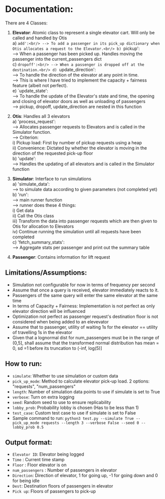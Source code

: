 # Documentation:


There are 4 Classes:

1) **Elevator**: Atomic class to represent a single elevator cart. Will only be called and handled by Otis <br/>
a) `add':<br/>
--> To add a passenger in its pick_up dictionary when Otis allocates a request to the Elevator.<br/>
b) `pickup':<br/>
--> When a passenger has been picked up. Handles moving the passenger into the current_passengers dict<br/>
c) `dropoff':<br/>
--> When a passenger is dropped off at the destination.<br/>
d) `update_direction':<br/>
--> To handle the direction of the elevator at any point in time.<br/>
--> This is where I have tried to implement the capacity + fairness feature (albeit not perfect).<br/>
e) `update_state':<br/>
--> To handle the update of the Elevator's state and time, the opening and closing of elevator doors as well as unloading of passengers<br/>
--> pickup, dropoff, update_direction are nested in this function<br/>

2) **Otis**: Handles all 3 elevators<br/>
a) 'process_request':<br/>
--> Allocates passenger requests to Elevators and is called in the Simulator function.<br/>
--> Criterion:<br/>
i) Pickup load: First by number of pickup requests using a heap<br/>
ii) Convenience: Dictated by whether the elevator is moving in the direction of the requested pick-up floor<br/>
b) 'update':<br/>
--> Handles the updating of all elevators and is called in the Simulator function<br/>

3) **Simulator**: Interface to run simulations<br/>
a) 'simulate_data':<br/>
--> to simulate data according to given parameters (not completed yet)<br/>
b) 'run':<br/>
--> main runner function<br/>
--> runner does these 4 things:<br/>
i) Get data<br/>
ii) Call the Otis class<br/>
iii) Transform the data into passenger requests which are then given to Otis for allocation to Elevators<br/>
iv) Continue running the simulation until all requests have been completed<br/>
c) 'fetch_summary_stats':<br/>
--> Aggregate stats per passenger and print out the summary table<br/>

4) **Passenger**: Contains information for lift request<br/>


## Limitations/Assumptions:
- Simulation not configurable for now in terms of frequency per second
- Assume that once a query is received,  elevator immediately reacts to it.
- Passengers of the same query will enter the same elevator at the same time 
- In terms of Capacity + Fairness: Implementation is not perfect as only elevator direction will be influenced
- Optimization not perfect as passenger request's destination floor is not considered when being added to an elevevator
- Assume that to passenger, utility of waiting 1s for the elevator == utility of travelling 1s in the elevator
- Given that a lognormal dist for num_passengers must be in the range of (0,5], shall assume that the transformed normal distribution has mean = 0, sd =1 before its truncation to (-inf, log(5)] 

## How to run:
- `simulate`: Whether to use simulation or custom data
- `pick_up_mode`: Method to calculate elevator pick-up load. 2 options: "requests", "num_passengers"
- `length`: Number of simulation data points to use if simulate is set to True
- `verbose`: Turn on extra logging
- `seed`: Random seed to use to ensure replicability
- `lobby_prob`: Probability lobby is chosen (Has to be less than 1)
- `test_case`: Custom test case to use if simulate is set to False
- Sample command to run:
`python3 test.py --simulate True --pick_up_mode requests --length 3 --verbose False --seed 0 --lobby_prob 0.5`

## Output format:
- `Elevator ID`: Elevator being logged
- `Time` : Current time stamp
- `Floor` : Floor elevator is on
- `num_passengers` : Number of passengers in elevator
- `Direction`: Direction of elevator, 1 for going up, -1 for going down and 0 for being idle
- `Dest`: Destination floors of passengers in elevator
- `Pick up`: Floors of passengers to pick-up
